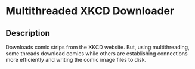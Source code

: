 # Multithreaded XKCD Downloader
## Description
Downloads comic strips from the XKCD website. But, using multithreading, some threads download comics while others are establishing connections more efficiently and writing the comic image files to disk.